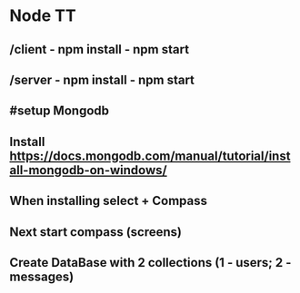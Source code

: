# Node TT

/client - npm install - npm start
-------------------------------
/server - npm install - npm start
-------------------------------

#setup Mongodb
----
Install https://docs.mongodb.com/manual/tutorial/install-mongodb-on-windows/
-----
When installing select + Compass
-----
Next start compass (screens)
-----
Create DataBase with 2 collections (1 - users; 2 - messages)
-----
